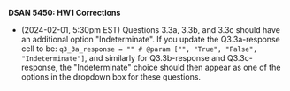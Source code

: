 **DSAN 5450: HW1 Corrections**

* (2024-02-01, 5:30pm EST) Questions 3.3a, 3.3b, and 3.3c should have an additional option "Indeterminate". If you update the Q3.3a-response cell to be: `q3_3a_response = "" # @param ["", "True", "False", "Indeterminate"]`, and similarly for Q3.3b-response and Q3.3c-response, the "Indeterminate" choice should then appear as one of the options in the dropdown box for these questions.
